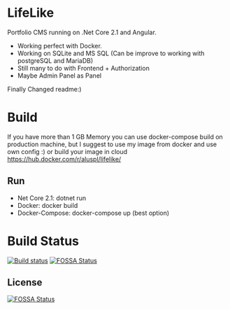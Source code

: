 # LifeLike 
Portfolio CMS running on .Net Core 2.1   and Angular. 
- Working perfect with Docker. 
- Working on SQLite and MS SQL (Can be improve to working with postgreSQL and MariaDB)
- Still many to do with Frontend  +  Authorization
- Maybe  Admin Panel as Panel

Finally Changed readme:) 

# Build
If you have more than 1 GB Memory you can use docker-compose build on production machine, but I suggest to use  my image from docker and use own config :) or build your image in cloud
https://hub.docker.com/r/aluspl/lifelike/


## Run 
-   Net Core 2.1: dotnet run
-   Docker: docker build
-   Docker-Compose: docker-compose up (best option) 

# Build Status

[![Build status](https://ci.appveyor.com/api/projects/status/sodo2b5y68naru2m/branch/master?svg=true)](https://ci.appveyor.com/project/aluspl/lifelike/branch/master)
[![FOSSA Status](https://app.fossa.io/api/projects/git%2Bgithub.com%2Faluspl%2FLifeLike.svg?type=shield)](https://app.fossa.io/projects/git%2Bgithub.com%2Faluspl%2FLifeLike?ref=badge_shield)


## License
[![FOSSA Status](https://app.fossa.io/api/projects/git%2Bgithub.com%2Faluspl%2FLifeLike.svg?type=large)](https://app.fossa.io/projects/git%2Bgithub.com%2Faluspl%2FLifeLike?ref=badge_large)